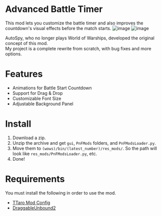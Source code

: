 # Advanced Battle Timer
This mod lets you customize the battle timer and also improves the countdown's visual effects before the match starts.
![image](https://github.com/user-attachments/assets/f7c1a682-1fa8-4b7c-b871-1e72c406ee39)
![image](https://github.com/user-attachments/assets/77097e98-ecc0-4d7a-ab16-4b1cfe963c60)

AutoSpy, who no longer plays World of Warships, developed the original concept of this mod.  
My project is a complete rewrite from scratch, with bug fixes and more options.

# Features
- Animations for Battle Start Countdown
- Support for Drag & Drop
- Customizable Font Size
- Adjustable Background Panel

# Install
1. Download a zip.
2. Unzip the archive and get `gui`, `PnFMods` folders, and `PnFModsLoader.py`.
3. Move them to `(wows)/bin/(latest_number)/res_mods/`. So the path will look like `res_mods/PnFModsLoader.py`, etc.
4. Done!

# Requirements
You must install the following in order to use the mod.
- [TTaro Mod Config](../../../TTaroModConfig)
- [DraggableUnbound2](../../../DraggableUnbound2)
